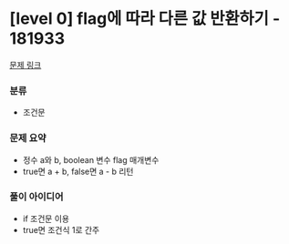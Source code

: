 # [level 0] flag에 따라 다른 값 반환하기 - 181933

[문제 링크](https://school.programmers.co.kr/learn/courses/30/lessons/181933)

### 분류
- 조건문

### 문제 요약
- 정수 a와 b, boolean 변수 flag 매개변수
- true면 a + b, false면 a - b 리턴

### 풀이 아이디어
- if 조건문 이용
- true면 조건식 1로 간주